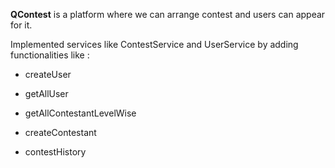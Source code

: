 **QContest** is a platform where we can arrange contest and  users can appear for it.

Implemented services like ContestService and UserService by adding functionalities like : 

* createUser

* getAllUser

* getAllContestantLevelWise

* createContestant

* contestHistory

